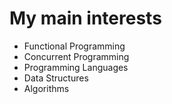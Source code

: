 # My main interests

* Functional Programming
* Concurrent Programming
* Programming Languages
* Data Structures
* Algorithms
